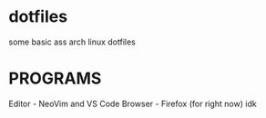 # dotfiles
some basic ass arch linux dotfiles

# PROGRAMS
Editor - NeoVim and VS Code
Browser - Firefox (for right now)
idk
